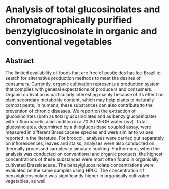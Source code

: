# Analysis of total glucosinolates and chromatographically purified benzylglucosinolate in organic and conventional vegetables

## Abstract

The limited availability of foods that are free of pesticides has led Brazil to search for alternative production methods to meet the desires of consumers. Currently, organic cultivation represents a production system that complies with general expectations of producers and consumers. Organic cultivation is particularly interesting mainly because of its effect on plant secondary metabolite content, which may help plants to naturally combat pests; in humans, these substances can also contribute to the prevention of chronic diseases. We report on the extraction of glucosinolates (both as total glucosinolates and as benzylglucosinolate) with trifluoroacetic acid addition in a 70:30 MeOH:water (v/v). Total glucosinolates, determined by a thioglucosidase coupled assay, were measured in different Brassicaceae species and were similar to values reported in the literature. For broccoli, analyses were carried out separately on inflorescences, leaves and stalks; analyses were also conducted on thermally processed samples to simulate cooking. Furthermore, when the analysis was conducted on conventional and organic products, the highest concentrations of these substances were most often found in organically cultivated Brassicaceae. The benzylglucosinolate concentrations were evaluated on the same samples using HPLC. The concentration of benzylglucosinolate was significantly higher in organically cultivated vegetables, as well.